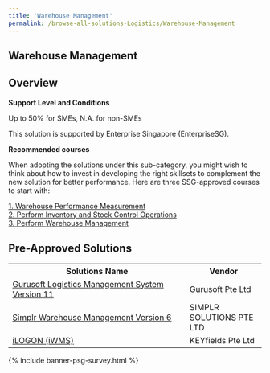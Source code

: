```yaml
---
title: 'Warehouse Management'
permalink: /browse-all-solutions-Logistics/Warehouse-Management
---
```


## Warehouse Management
## Overview

**Support Level and Conditions**

Up to 50% for SMEs, N.A. for non-SMEs

This solution is supported by Enterprise Singapore (EnterpriseSG).

**Recommended courses**

When adopting the solutions under this sub-category, you might wish to think about how to invest in developing the right skillsets to complement the new solution for better performance. Here are three SSG-approved courses to start with:

<a href='https://sfec.enterprisejobskills.gov.sg/Course_Internet/CourseDetail.aspx?CoursesReferenceNumber=TGS-2019503651'  target='_blank' rel='noopener'>1. Warehouse Performance Measurement</a><br>
<a href='https://sfec.enterprisejobskills.gov.sg/Course_Internet/CourseDetail.aspx?CoursesReferenceNumber=TGS-2020513668'  target='_blank' rel='noopener'>2. Perform Inventory and Stock Control Operations</a><br>
<a href='https://sfec.enterprisejobskills.gov.sg/Course_Internet/CourseDetail.aspx?CoursesReferenceNumber=TGS-2020513122'  target='_blank' rel='noopener'>3. Perform Warehouse Management</a><br>

## Pre-Approved Solutions

<table>
<tr>
<th style='width: auto;'><b>Solutions Name</b></th>
<th style='width: 30%;'><b>Vendor</b></th>
</tr>
<tr>
<td><a href='/productivity-solutions-grant/solutionrepo/solution483' target='_blank'>Gurusoft Logistics Management System Version 11</a><br></td>
<td>Gurusoft Pte Ltd</td>
</tr>
<tr>
<td><a href='/productivity-solutions-grant/solutionrepo/solution902' target='_blank'>Simplr Warehouse Management Version 6</a><br></td>
<td>SIMPLR SOLUTIONS PTE LTD</td>
</tr>
<tr>
<td><a href='/productivity-solutions-grant/solutionrepo/solution1712' target='_blank'>iLOGON (iWMS)</a><br></td>
<td>KEYfields Pte Ltd</td>
</tr>
</table>

{% include banner-psg-survey.html %}
